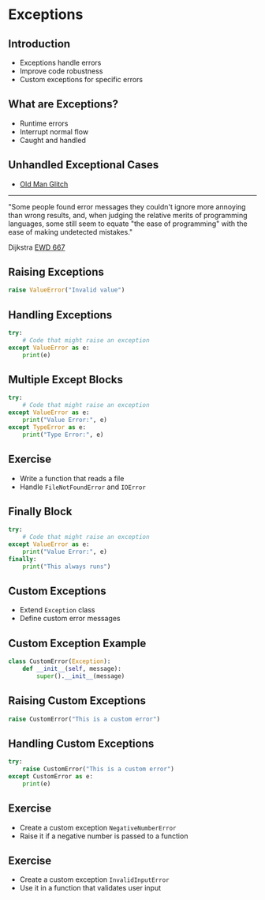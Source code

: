 # Exceptions

## Introduction

- Exceptions handle errors
- Improve code robustness
- Custom exceptions for specific errors

## What are Exceptions?

- Runtime errors
- Interrupt normal flow
- Caught and handled

## Unhandled Exceptional Cases

- [Old Man Glitch](https://bulbapedia.bulbagarden.net/wiki/Old_man_glitch#Performing_the_glitch)

---

"Some people found error messages they couldn't ignore more annoying than wrong results, and, when judging the relative merits of programming languages, some still seem to equate "the ease of programming" with the ease of making undetected mistakes."

Dijkstra [EWD 667](https://www.cs.utexas.edu/~EWD/transcriptions/EWD06xx/EWD667.html)

## Raising Exceptions

```python
raise ValueError("Invalid value")
```

## Handling Exceptions

```python
try:
    # Code that might raise an exception
except ValueError as e:
    print(e)
```

## Multiple Except Blocks

```python
try:
    # Code that might raise an exception
except ValueError as e:
    print("Value Error:", e)
except TypeError as e:
    print("Type Error:", e)
```

## Exercise

- Write a function that reads a file
- Handle `FileNotFoundError` and `IOError`

## Finally Block

```python
try:
    # Code that might raise an exception
except ValueError as e:
    print("Value Error:", e)
finally:
    print("This always runs")
```

## Custom Exceptions

- Extend `Exception` class
- Define custom error messages

## Custom Exception Example

```python
class CustomError(Exception):
    def __init__(self, message):
        super().__init__(message)
```

## Raising Custom Exceptions

```python
raise CustomError("This is a custom error")
```

## Handling Custom Exceptions

```python
try:
    raise CustomError("This is a custom error")
except CustomError as e:
    print(e)
```

## Exercise

- Create a custom exception `NegativeNumberError`
- Raise it if a negative number is passed to a function

## Exercise

- Create a custom exception `InvalidInputError`
- Use it in a function that validates user input
